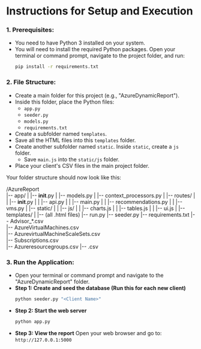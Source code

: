 # **Instructions for Setup and Execution**

### **1. Prerequisites:**

* You need to have Python 3 installed on your system.
* You will need to install the required Python packages. Open your terminal or command prompt, navigate to the project folder, and run:
    ```bash
    pip install -r requirements.txt
    ```

### **2. File Structure:**

* Create a main folder for this project (e.g., "AzureDynamicReport").
* Inside this folder, place the Python files:
    * `app.py`
    * `seeder.py`
    * `models.py`
    * `requirements.txt`
* Create a subfolder named `templates`.
* Save all the HTML files into this `templates` folder.
* Create another subfolder named `static`. Inside `static`, create a `js` folder.
    * Save `main.js` into the `static/js` folder.
* Place your client's CSV files in the main project folder.

Your folder structure should now look like this:

/AzureReport  
|-- app/
|   |-- __init__.py
|   |-- models.py
|   |-- context_processors.py
|   |-- routes/
|   |   |-- __init__.py
|   |   |-- api.py
|   |   |-- main.py
|   |   |-- recommendations.py
|   |   |-- vms.py
|   |-- static/
|   |   |-- js/
|   |       |-- charts.js
|   |       |-- tables.js
|   |       |-- ui.js
|   |-- templates/
|       |-- (all .html files)
|-- run.py
|-- seeder.py
|-- requirements.txt
|-- Advisor\_\*.csv  
|-- AzureVirtualMachines.csv  
|-- AzurevirtualMachineScaleSets.csv  
|-- Subscriptions.csv  
|-- Azureresourcegroups.csv
|-- <Other Azure Service>.csv

### **3. Run the Application:**

* Open your terminal or command prompt and navigate to the "AzureDynamicReport" folder.
* **Step 1: Create and seed the database (Run this for each new client)**
    ```bash
    python seeder.py "<Client Name>"
    ```
* **Step 2: Start the web server**
    ```bash
    python app.py
    ```
* **Step 3: View the report**
    Open your web browser and go to: `http://127.0.0.1:5000`